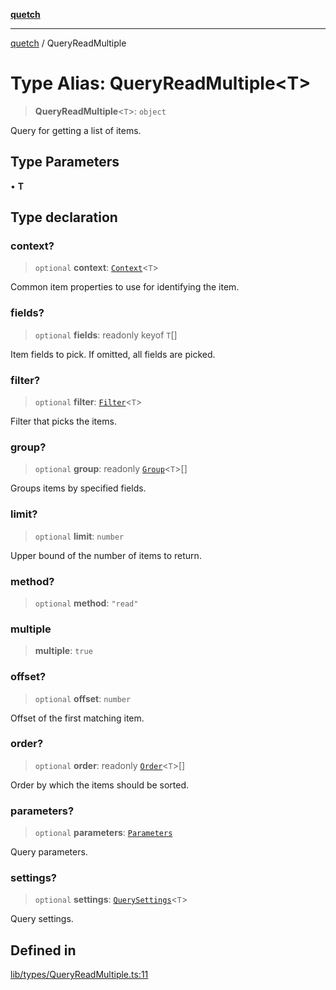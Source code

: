 [**quetch**](../README.md)

***

[quetch](../README.md) / QueryReadMultiple

# Type Alias: QueryReadMultiple\<T\>

> **QueryReadMultiple**\<`T`\>: `object`

Query for getting a list of items.

## Type Parameters

• **T**

## Type declaration

### context?

> `optional` **context**: [`Context`](Context.md)\<`T`\>

Common item properties to use for identifying the item.

### fields?

> `optional` **fields**: readonly keyof `T`[]

Item fields to pick. If omitted, all fields are picked.

### filter?

> `optional` **filter**: [`Filter`](Filter.md)\<`T`\>

Filter that picks the items.

### group?

> `optional` **group**: readonly [`Group`](Group.md)\<`T`\>[]

Groups items by specified fields.

### limit?

> `optional` **limit**: `number`

Upper bound of the number of items to return.

### method?

> `optional` **method**: `"read"`

### multiple

> **multiple**: `true`

### offset?

> `optional` **offset**: `number`

Offset of the first matching item.

### order?

> `optional` **order**: readonly [`Order`](Order.md)\<`T`\>[]

Order by which the items should be sorted.

### parameters?

> `optional` **parameters**: [`Parameters`](Parameters.md)

Query parameters.

### settings?

> `optional` **settings**: [`QuerySettings`](QuerySettings.md)\<`T`\>

Query settings.

## Defined in

[lib/types/QueryReadMultiple.ts:11](https://github.com/nevoland/quetch/blob/db84578eb5eba15d3388a1c2cfad7cc80fe9fbe6/lib/types/QueryReadMultiple.ts#L11)
